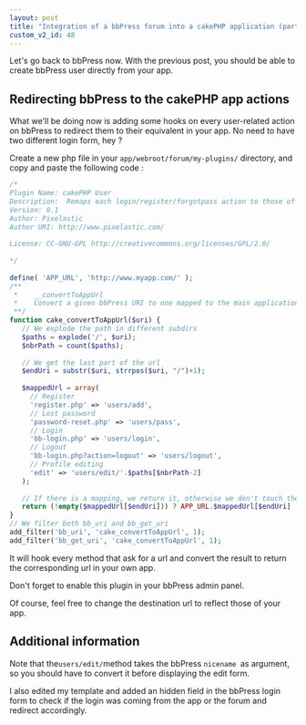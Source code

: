 ```yaml
---
layout: post
title: "Integration of a bbPress forum into a cakePHP application (part 3)"
custom_v2_id: 48
---
```


Let's go back to bbPress now. With the previous post, you should be able to
create bbPress user directly from your app.

## Redirecting bbPress to the cakePHP app actions

What we'll be doing now is adding some hooks on every user-related action on
bbPress to redirect them to their equivalent in your app. No need to have two
different login form, hey ?

Create a new php file in your `app/webroot/forum/my-plugins/` directory, and
copy and paste the following code :

    
```php
/*  
Plugin Name: cakePHP User  
Description:  Remaps each login/register/forgotpass action to those of your own application  
Version: 0.1  
Author: Pixelastic  
Author URI: http://www.pixelastic.com/  
  
License: CC-GNU-GPL http://creativecommons.org/licenses/GPL/2.0/  
  
*/  
  
define( 'APP_URL', 'http://www.myapp.com/' );  
/**  
 *    __convertToAppUrl  
 *    Convert a given bbPress URI to one mapped to the main application  
 **/  
function cake_convertToAppUrl($uri) {  
   // We explode the path in different subdirs  
   $paths = explode('/', $uri);  
   $nbrPath = count($paths);  
  
   // We get the last part of the url  
   $endUri = substr($uri, strrpos($uri, "/")+1);  
  
   $mappedUrl = array(  
     // Register  
     'register.php' => 'users/add',  
     // Lost password  
     'password-reset.php' => 'users/pass',  
     // Login  
     'bb-login.php' => 'users/login',  
     // Logout  
     'bb-login.php?action=logout' => 'users/logout',  
     // Profile editing  
     'edit' => 'users/edit/'.$paths[$nbrPath-2]  
   );  
  
   // If there is a mapping, we return it, otherwise we don't touch the uri  
   return (!empty($mappedUrl[$endUri])) ? APP_URL.$mappedUrl[$endUri] : $uri;  
}  
// We filter both bb_uri and bb_get_uri  
add_filter('bb_uri', 'cake_convertToAppUrl', 1);  
add_filter('bb_get_uri', 'cake_convertToAppUrl', 1);
```

It will hook every method that ask for a url and convert the result to return
the corresponding url in your own app.

Don't forget to enable this plugin in your bbPress admin panel.

Of course, feel free to change the destination url to reflect those of your
app.

## Additional information

Note that the` users/edit/ `method takes the bbPress `nicename `as argument,
so you should have to convert it before displaying the edit form.

I also edited my template and added an hidden field in the bbPress login form
to check if the login was coming from the app or the forum and redirect
accordingly.

